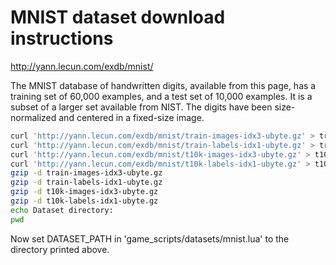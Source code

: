 # MNIST dataset download instructions
http://yann.lecun.com/exdb/mnist/

The MNIST database of handwritten digits, available from this page, has a
training set of 60,000 examples, and a test set of 10,000 examples. It is a
subset of a larger set available from NIST. The digits have been size-normalized
and centered in a fixed-size image.

```sh
curl 'http://yann.lecun.com/exdb/mnist/train-images-idx3-ubyte.gz' > train-images-idx3-ubyte.gz
curl 'http://yann.lecun.com/exdb/mnist/train-labels-idx1-ubyte.gz' > train-labels-idx1-ubyte.gz
curl 'http://yann.lecun.com/exdb/mnist/t10k-images-idx3-ubyte.gz' > t10k-images-idx3-ubyte.gz
curl 'http://yann.lecun.com/exdb/mnist/t10k-labels-idx1-ubyte.gz' > t10k-labels-idx1-ubyte.gz
gzip -d train-images-idx3-ubyte.gz
gzip -d train-labels-idx1-ubyte.gz
gzip -d t10k-images-idx3-ubyte.gz
gzip -d t10k-labels-idx1-ubyte.gz
echo Dataset directory:
pwd
```

Now set DATASET_PATH in 'game_scripts/datasets/mnist.lua' to the directory
printed above.
